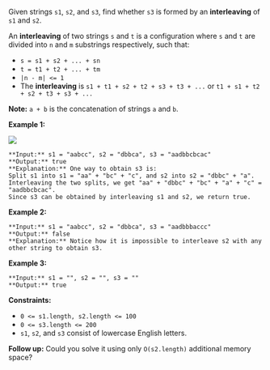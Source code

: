 Given strings `s1`, `s2`, and `s3`, find whether `s3` is formed by an **interleaving** of `s1` and `s2`.

An **interleaving** of two strings `s` and `t` is a configuration where `s` and `t` are divided into `n` and `m` substrings respectively, such that:

*   `s = s1 + s2 + ... + sn`
*   `t = t1 + t2 + ... + tm`
*   `|n - m| <= 1`
*   The **interleaving** is `s1 + t1 + s2 + t2 + s3 + t3 + ...` or `t1 + s1 + t2 + s2 + t3 + s3 + ...`

**Note:** `a + b` is the concatenation of strings `a` and `b`.

**Example 1:**

![](https://assets.leetcode.com/uploads/2020/09/02/interleave.jpg)
```
**Input:** s1 = "aabcc", s2 = "dbbca", s3 = "aadbbcbcac"
**Output:** true
**Explanation:** One way to obtain s3 is:
Split s1 into s1 = "aa" + "bc" + "c", and s2 into s2 = "dbbc" + "a".
Interleaving the two splits, we get "aa" + "dbbc" + "bc" + "a" + "c" = "aadbbcbcac".
Since s3 can be obtained by interleaving s1 and s2, we return true.
```

**Example 2:**

```
**Input:** s1 = "aabcc", s2 = "dbbca", s3 = "aadbbbaccc"
**Output:** false
**Explanation:** Notice how it is impossible to interleave s2 with any other string to obtain s3.
```

**Example 3:**

```
**Input:** s1 = "", s2 = "", s3 = ""
**Output:** true
```

**Constraints:**

*   `0 <= s1.length, s2.length <= 100`
*   `0 <= s3.length <= 200`
*   `s1`, `s2`, and `s3` consist of lowercase English letters.

**Follow up:** Could you solve it using only `O(s2.length)` additional memory space?